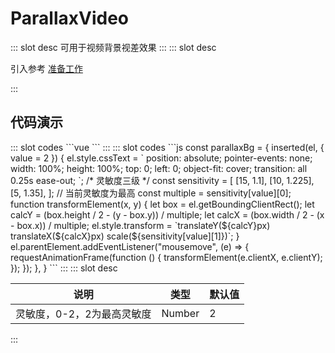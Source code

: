 # ParallaxVideo

<ContainerBox title="介绍">
::: slot desc
可用于视频背景视差效果
:::
</ContainerBox>

<ContainerBox title="使用">
::: slot desc

引入参考 [准备工作](/Directives/base/start.html#准备工作)

:::
</ContainerBox>

## 代码演示

<ContainerBox title="基础用法">
<div class="demoBox">
<Directives-ParallaxVideo-index />
</div>

<ShowCode>
::: slot codes
```vue
<template>
  <div class="ParallaxVideo">
    <video v-parallaxBg autoplay src="./video/bg.mp4" loop muted></video>
  </div>
</template>
<style scoped>
.ParallaxVideo {
  position: relative;
  width: 100%;
  height: 50vh;
  overflow: hidden;
}
</style>
```
:::
</ShowCode>

<ShowCode>
::: slot codes
```js
const parallaxBg = {
  inserted(el, { value = 2 }) {
    el.style.cssText = `
      position: absolute;
      pointer-events: none;
      width: 100%;
      height: 100%;
      top: 0;
      left: 0;
      object-fit: cover;
      transition: all 0.25s ease-out;
    `;
    /* 灵敏度三级 */
    const sensitivity = [
      [15, 1.1],
      [10, 1.225],
      [5, 1.35],
    ];
    // 当前灵敏度为最高
    const multiple = sensitivity[value][0];
    function transformElement(x, y) {
      let box = el.getBoundingClientRect();
      let calcY = (box.height / 2 - (y - box.y)) / multiple;
      let calcX = (box.width / 2 - (x - box.x)) / multiple;
      el.style.transform = `translateY(${calcY}px) translateX(${calcX}px) scale(${sensitivity[value][1]})`;
    }
    el.parentElement.addEventListener("mousemove", (e) => {
      requestAnimationFrame(function () {
        transformElement(e.clientX, e.clientY);
      });
    });
  },
}
```
:::
</ShowCode>
</ContainerBox>

<ContainerBox title="value">
::: slot desc

| 说明                       | 类型   | 默认值 |
| -------------------------- | ------ | ------ |
| 灵敏度，0-2，2为最高灵敏度 | Number | 2      |

:::
</ContainerBox>